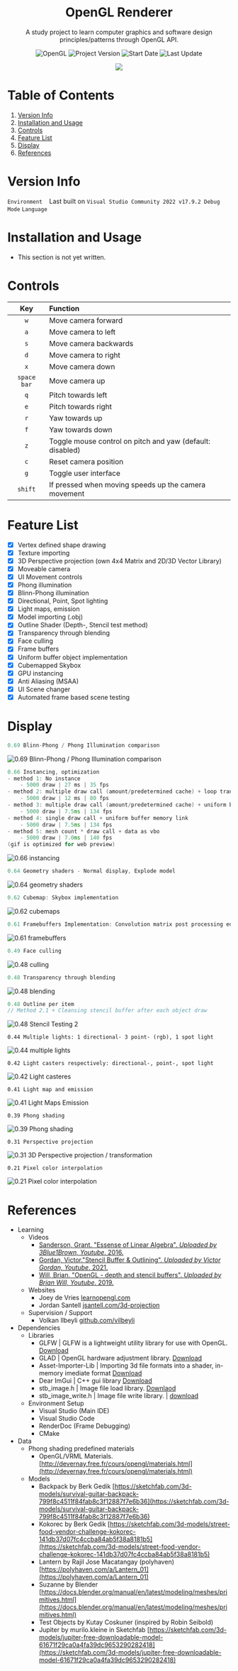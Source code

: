 <h1 align="center">
    OpenGL Renderer
</h1>

<p align="center">
    A study project to learn computer graphics and software design principles/patterns through OpenGL API.
</p>

<p align="center">
    <img alt="OpenGL" src="https://img.shields.io/badge/OpenGL-3.3-blue?logo=opengl&logoColor=white" />
    <img alt="Project Version" src="https://img.shields.io/badge/Project_Version-0.84-blue" />
    <img alt="Start Date" src="https://img.shields.io/badge/project_start-19_Aug_2022-blue" />
    <img alt="Last Update" src="https://img.shields.io/github/last-commit/kutaycoskuner/study_opengl" />
</p>

<p align="center">
    <img src="_display/0.48_stencil-test-outline-per-item_2023-08-03.gif" />
    <br>
    <sub><i></i></sub>
</p>


# Table of Contents
1. [Version Info](#version-info)
2. [Installation and Usage](#installation-and-usage)
3. [Controls](#controls)
4. [Feature List](#feature-list)
5. [Display](#display)
6. [References](#references)

# Version Info
`Environment` &nbsp;&nbsp; Last built on `Visual Studio Community 2022 v17.9.2 Debug Mode`
`Language`    


# Installation and Usage
- This section is not yet written.

# Controls
| Key          | Function |
| :------:     | :---------- | 
| `w`          | Move camera forward
| `a`          | Move camera to left
| `s`          | Move camera backwards
| `d`          | Move camera to right
| `x`          | Move camera down
| `space bar`  | Move camera up
| `q`          | Pitch towards left
| `e`          | Pitch towards right
| `r`          | Yaw towards up
| `f`          | Yaw towards down
| `z`          | Toggle mouse control on pitch and yaw (default: disabled) 
| `c`          | Reset camera position 
| `g`          | Toggle user interface 
| `shift`      | If pressed when moving speeds up the camera movement

# Feature List
- [x] Vertex defined shape drawing
- [x] Texture importing
- [x] 3D Perspective projection (own 4x4 Matrix and 2D/3D Vector Library)
- [x] Moveable camera
- [x] UI Movement controls 
- [x] Phong illumination
- [x] Blinn-Phong illumination
- [x] Directional, Point, Spot lighting
- [x] Light maps, emission
- [x] Model importing (.obj)
- [x] Outline Shader (Depth-, Stencil test method)
- [x] Transparency through blending
- [x] Face culling
- [x] Frame buffers
- [x] Uniform buffer object implementation
- [x] Cubemapped Skybox 
- [x] GPU instancing
- [x] Anti Aliasing (MSAA)
- [x] UI Scene changer
- [x] Automated frame based scene testing

# Display
```cpp
0.69 Blinn-Phong / Phong Illumination comparison
```  
![0.69 Blinn-Phong / Phong Illumination comparison](_display/0.69_phong-shading-problem.png)

```cpp
0.66 Instancing, optimization
- method 1: No instance
    - 5000 draw | 27 ms | 35 fps
- method 2: multiple draw call (amount/predetermined cache) + loop transform assignment
    - 5000 draw | 12 ms | 80 fps
- method 3: multiple draw call (amount/predetermined cache) + uniform buffer memory link
    - 5000 draw | 7.5ms | 134 fps
- method 4: single draw call + uniform buffer memory link
    - 5000 draw | 7.5ms | 134 fps
- method 5: mesh count * draw call + data as vbo
    - 5000 draw | 7.0ms | 140 fps
(gif is optimized for web preview)
```  
![0.66 instancing](_display/0.66_instancing_2024-04-01.gif)

```cpp
0.64 Geometry shaders - Normal display, Explode model
```  
![0.64 geometry shaders](_display/0.64_geometry-shaders_2024-03-18.gif)

```cpp
0.62 Cubemap: Skybox implementation
```  
![0.62 cubemaps](_display/0.62_skybox_2024-02-18.gif)

```cpp
0.61 Framebuffers Implementation: Convolution matrix post processing edge detection
```  
![0.61 framebuffers](_display/0.61_framebuffer_2024-02-13.gif)

```cpp
0.49 Face culling
```  
![0.48 culling](_display/0.49_face-culling_2023-09-14.gif)

```cpp
0.48 Transparency through blending
```  
![0.48 blending](_display/0.48_blending_2023-08-09.gif)

```cpp
0.48 Outline per item
// Method 2.1 + Cleansing stencil buffer after each object draw
```  
![0.48 Stencil Testing 2](_display/0.48_stencil-test-outline-per-item_2023-08-03.gif)


```
0.44 Multiple lights: 1 directional- 3 point- (rgb), 1 spot light
```  
![0.44 multiple lights](_display/0.44_multiple-lights_fixed_2023-07-11.gif)

```
0.42 Light casters respectively: directional-, point-, spot light
```  
![0.42 Light casteres](_display/0.42_light-casters_2023-06-25.gif)

```
0.41 Light map and emission
```  
![0.41 Light Maps Emission](_display/0.41_lightmaps-emission_2023-06-20.gif)

```
0.39 Phong shading
```  
![0.39 Phong shading](_display/0.39_phong_shading_2023-06-12.gif)

```
0.31 Perspective projection
```  
![0.31 3D Perspective projection / transformation](_display/0.31_perspective-rotation_2023-05-18.gif)

```
0.21 Pixel color interpolation
```  
![0.21 Pixel color interpolation](_display/0.21_pixel-color-calculation-2_2023-04-14.png)


# References
- Learning
    - Videos
        - [Sanderson, Grant. "Essense of Linear Algebra". _Uploaded by 3Blue1Brown, Youtube_. 2016.](https://www.youtube.com/watch?v=fNk_zzaMoSs&list=PLZHQObOWTQDPD3MizzM2xVFitgF8hE_ab)
        - [Gordan, Victor."Stencil Buffer & Outlining". _Uploaded by Victor Gordan, Youtube_. 2021.](https://www.youtube.com/watch?v=ngF9LWWxhd0)
        - [Will, Brian. "OpenGL - depth and stencil buffers". _Uploaded by Brian Will, Youtube_. 2019.](https://youtu.be/wVcWOghETFw)
    - Websites
        - Joey de Vries [learnopengl.com](https://learnopengl.com)
        - Jordan Santell [jsantell.com/3d-projection](https://jsantell.com/3d-projection/)
    - Supervision / Support
        - Volkan Ilbeyli [github.com/vilbeyli](https://github.com/vilbeyli)
- Dependencies
    - Libraries
        - GLFW | GLFW is a lightweight utility library for use with OpenGL. [Download](https://www.glfw.org/download.html)
        - GLAD | OpenGL hardware adjustment library. [Download](https://glad.dav1d.de/)
        - Asset-Importer-Lib | Importing 3d file formats into a shader, in-memory imediate format [Download](http://assimp.org/)
        - Dear ImGui | C++ gui library [Download](https://github.com/ocornut/imgui/releases/tag/v1.89.5)
        - stb_image.h | Image file load library. [Downlaod](https://github.com/nothings/stb/blob/master/stb_image.h)
        - stb_image_write.h | Image file write library. | [download](https://github.com/nothings/stb/blob/master/stb_image_write.h)
    - Environment Setup 
        - Visual Studio (Main IDE)
        - Visual Studio Code
        - RenderDoc (Frame Debugging)
        - CMake
- Data
    - Phong shading predefined materials
        - OpenGL/VRML Materials. [http://devernay.free.fr/cours/opengl/materials.html](http://devernay.free.fr/cours/opengl/materials.html)
    - Models
        - Backpack by Berk Gedik [https://sketchfab.com/3d-models/survival-guitar-backpack-799f8c4511f84fab8c3f12887f7e6b36](https://sketchfab.com/3d-models/survival-guitar-backpack-799f8c4511f84fab8c3f12887f7e6b36)
        - Kokorec by Berk Gedik [https://sketchfab.com/3d-models/street-food-vendor-challenge-kokorec-141db37d07fc4ccba84ab5f38a8181b5](https://sketchfab.com/3d-models/street-food-vendor-challenge-kokorec-141db37d07fc4ccba84ab5f38a8181b5)
        - Lantern by Rajil Jose Macatangay (polyhaven) [https://polyhaven.com/a/Lantern_01](https://polyhaven.com/a/Lantern_01)
        - Suzanne by Blender [https://docs.blender.org/manual/en/latest/modeling/meshes/primitives.html](https://docs.blender.org/manual/en/latest/modeling/meshes/primitives.html)
        - Test Objects by Kutay Coskuner (inspired by Robin Seibold) 
        - Jupiter by murilo.kleine in Sketchfab [https://sketchfab.com/3d-models/jupiter-free-downloadable-model-61671f29ca0a4fa39dc9653290282418](https://sketchfab.com/3d-models/jupiter-free-downloadable-model-61671f29ca0a4fa39dc9653290282418)